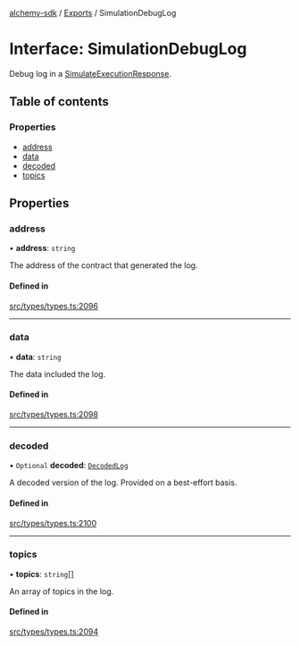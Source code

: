 [alchemy-sdk](../README.md) / [Exports](../modules.md) / SimulationDebugLog

# Interface: SimulationDebugLog

Debug log in a [SimulateExecutionResponse](SimulateExecutionResponse.md).

## Table of contents

### Properties

- [address](SimulationDebugLog.md#address)
- [data](SimulationDebugLog.md#data)
- [decoded](SimulationDebugLog.md#decoded)
- [topics](SimulationDebugLog.md#topics)

## Properties

### address

• **address**: `string`

The address of the contract that generated the log.

#### Defined in

[src/types/types.ts:2096](https://github.com/alchemyplatform/alchemy-sdk-js/blob/8dc500a/src/types/types.ts#L2096)

___

### data

• **data**: `string`

The data included the log.

#### Defined in

[src/types/types.ts:2098](https://github.com/alchemyplatform/alchemy-sdk-js/blob/8dc500a/src/types/types.ts#L2098)

___

### decoded

• `Optional` **decoded**: [`DecodedLog`](DecodedLog.md)

A decoded version of the log. Provided on a best-effort basis.

#### Defined in

[src/types/types.ts:2100](https://github.com/alchemyplatform/alchemy-sdk-js/blob/8dc500a/src/types/types.ts#L2100)

___

### topics

• **topics**: `string`[]

An array of topics in the log.

#### Defined in

[src/types/types.ts:2094](https://github.com/alchemyplatform/alchemy-sdk-js/blob/8dc500a/src/types/types.ts#L2094)

